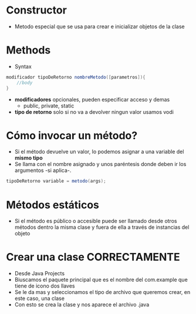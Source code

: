 # Constructor
+ Metodo especial que se usa para crear e inicializar objetos de la clase
# Methods
+ Syntax
```JAVA
modificador tipoDeRetorno nombreMetodo([parametros]){
    //body
}
```
+ **modificadores** opcionales, pueden especificar acceso y demas
    + public, private, static
+ **tipo de retorno** solo si no va a devolver ningun valor usamos vodi

# Cómo invocar un método?
+ Si el método devuelve un valor, lo podemos asignar a una variable del **mismo tipo**
+ Se llama con el nombre asignado y unos paréntesis donde deben ir los argumentos -si aplica-.
```JAVA
tipoDeRetorno variable = metodo(args);
```
# Métodos estáticos 
+ Si el método es público o accesible puede ser llamado desde otros métodos dentro la misma clase y fuera de ella a través de instancias del objeto


# Crear una clase CORRECTAMENTE
+ Desde Java Projects
+ Biuscamos el paquete principal que es el nombre del com.example que tiene de icono dos llaves
+ Se le da mas y seleccionamos el tipo de archivo que queremos crear, en este caso, una clase
+ Con esto se crea la clase y nos aparece el archivo .java


